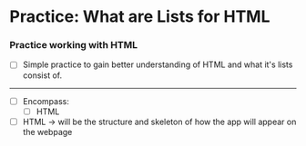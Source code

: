 # Practice: What are Lists for HTML

### Practice working with HTML

- [ ] Simple practice to gain better understanding of HTML and what it's lists consist of.

---
- [ ] Encompass:
  - [ ] HTML
- [ ] HTML → will be the structure and skeleton of how the app will appear on the webpage